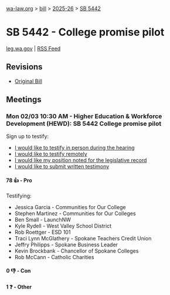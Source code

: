 [wa-law.org](/) > [bill](/bill/) > [2025-26](/bill/2025-26/) > [SB 5442](/bill/2025-26/sb/5442/)

# SB 5442 - College promise pilot
[leg.wa.gov](https://app.leg.wa.gov/billsummary?BillNumber=5442&Year=2025&Initiative=false) | [RSS Feed](./rss.xml)

## Revisions
* [Original Bill](1/)

## Meetings
### Mon 02/03 10:30 AM - Higher Education & Workforce Development (HEWD): SB 5442 College promise pilot
Sign up to testify:
* [I would like to testify in person during the hearing](https://app.leg.wa.gov/csi/Testifier/Add?chamber=House&mId=32691&aId=162760&caId=25256&tId=1)
* [I would like to testify remotely](https://app.leg.wa.gov/csi/Testifier/Add?chamber=House&mId=32691&aId=162760&caId=25256&tId=2)
* [I would like my position noted for the legislative record](https://app.leg.wa.gov/csi/Testifier/Add?chamber=House&mId=32691&aId=162760&caId=25256&tId=3)
* [I would like to submit written testimony](https://app.leg.wa.gov/csi/Testifier/Add?chamber=House&mId=32691&aId=162760&caId=25256&tId=4)

#### 78 👍 - Pro
Testifying:
* Jessica Garcia - Communities for Our College
* Stephen Martinez - Communities for Our Colleges
* Ben Small - LaunchNW
* Kyle Rydell - West Valley School District
* Rob Roettger - ESD 101
* Traci Lynn McGlathery - Spokane Teachers Credit Union
* Jeffry Philipps - Spokane Business Leader
* Kevin Brockbank - Chancellor of Spokane Colleges
* Rob McCann - Catholic Charities

#### 0 👎 - Con

#### 1 ❓ - Other
